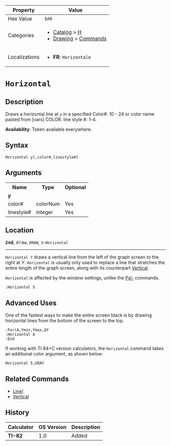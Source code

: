| Property      | Value |
|---------------|-------|
| Hex Value     | `$A6`|
| Categories    | <ul><li>[Catalog](<../categories/Catalog.md>) > [H](<../categories/Catalog.md#H>)</li><li>[Drawing](<../categories/Drawing.md>) > [Commands](<../categories/Drawing.md#Commands>)</li></ul> |
| Localizations | <ul><li><b>FR</b>: `Horizontale `</li></ul> |

# `Horizontal `

## Description
Draws a horizontal line at `y` in a specified
Color#: 10 - 24 or color name pasted from [vars] COLOR.
line style #: 1-4.


<b>Availability</b>: Token available everywhere.

## Syntax
`Horizontal y[,color#,linestyle#]`

## Arguments
<table>
<tr><th>Name</th><th>Type</th><th>Optional</th></tr>

<tr><td><b>y</b></td><td></td><td></td></tr>

<tr><td>color#</td><td>colorNum</td><td>Yes</td></tr>

<tr><td>linestyle#</td><td>integer</td><td>Yes</td></tr>

</table>

## Location
<tt><kbd><b>2nd</b></kbd></tt>, <kbd>draw</kbd>, `DRAW`, `3:Horizontal`
<hr>

`Horizontal Y` draws a vertical line from the left of the graph screen to the right at _Y_. `Horizontal` is usually only used to replace a line that stretches the entire length of the graph screen, along with its counterpart [Vertical](/vertical).

`Horizontal` is affected by the window settings, unlike the [Pxl-](/pxl-on) commands.

```ti-basic
:Horizontal 5
```

## Advanced Uses

One of the fastest ways to make the entire screen black is by drawing horizontal lines from the bottom of the screen to the top.

```ti-basic
:For(A,Ymin,Ymax,ΔY
:Horizontal A
:End
```

If working with TI 84+C version calculators, the `Horizontal` command takes an additional color argument, as shown below:

```ti-basic
Horizontal 5,GRAY
```

## Related Commands

*   [Line(](/line)
*   [Vertical](/vertical)

## History
| Calculator | OS Version | Description |
|------------|------------|-------------|
| <b>TI-82</b> | 1.0 | Added |


